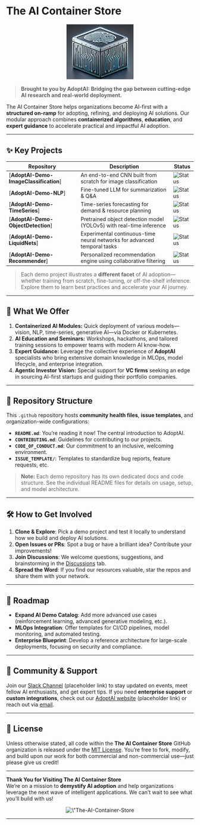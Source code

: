 # The AI Container Store

<p align="center">
  <img src="https://github.com/The-AI-Container-Store/.github/blob/main/profile/content/aics-logo.png" alt="TAICS Logo" width="180"/>
</p>

> **Brought to you by AdoptAI: Bridging the gap between cutting-edge AI research and real-world deployment.**  

The AI Container Store helps organizations become AI-first with a **structured on-ramp** for adopting, refining, and deploying AI solutions. Our modular approach combines **containerized algorithms**, **education**, and **expert guidance** to accelerate practical and impactful AI adoption.

---

## ✨ Key Projects

| Repository | Description | Status |
|------------|-------------|--------|
| [**AdoptAI-Demo-ImageClassification**] | An end-to-end CNN built from scratch for image classification | ![Status][status-badge] |
| [**AdoptAI-Demo-NLP**] | Fine-tuned LLM for summarization & Q&A | ![Status][status-badge] |
| [**AdoptAI-Demo-TimeSeries**] | Time-series forecasting for demand & resource planning | ![Status][status-badge] |
| [**AdoptAI-Demo-ObjectDetection**] | Pretrained object detection model (YOLOv5) with real-time inference | ![Status][status-badge] |
| [**AdoptAI-Demo-LiquidNets**] | Experimental continuous-time neural networks for advanced temporal tasks | ![Status][status-badge] |
| [**AdoptAI-Demo-Recommender**] | Personalized recommendation engine using collaborative filtering | ![Status][status-badge] |

> Each demo project illustrates a **different facet** of AI adoption—whether training from scratch, fine-tuning, or off-the-shelf inference. Explore them to learn best practices and accelerate your AI journey.

---

## 🚀 What We Offer

1. **Containerized AI Modules:** Quick deployment of various models—vision, NLP, time-series, generative AI—via Docker or Kubernetes.  
2. **AI Education and Seminars:** Workshops, hackathons, and tailored training sessions to empower teams with modern AI know-how.  
3. **Expert Guidance:** Leverage the collective experience of **AdoptAI** specialists who bring extensive domain knowledge in MLOps, model lifecycle, and enterprise integration.  
4. **Agentic Investor Vision:** Special support for **VC firms** seeking an edge in sourcing AI-first startups and guiding their portfolio companies.

---

## 📁 Repository Structure

This `.github` repository hosts **community health files**, **issue templates**, and organization-wide configurations:

- **`README.md`**: You’re reading it now! The central introduction to AdoptAI.  
- **`CONTRIBUTING.md`**: Guidelines for contributing to our projects.  
- **`CODE_OF_CONDUCT.md`**: Our commitment to an inclusive, welcoming environment.  
- **`ISSUE_TEMPLATE/`**: Templates to standardize bug reports, feature requests, etc.

> **Note:** Each demo repository has its own dedicated docs and code structure. See the individual README files for details on usage, setup, and model architecture.

---

## 🛠 How to Get Involved

1. **Clone & Explore**: Pick a demo project and test it locally to understand how we build and deploy AI solutions.  
2. **Open Issues or PRs**: Spot a bug or have a brilliant idea? Contribute your improvements!  
3. **Join Discussions**: We welcome questions, suggestions, and brainstorming in the [Discussions](https://github.com/AdoptAI/.github/discussions) tab.  
4. **Spread the Word**: If you find our resources valuable, star the repos and share them with your network.

---

## 🧭 Roadmap

- **Expand AI Demo Catalog**: Add more advanced use cases (reinforcement learning, advanced generative modeling, etc.).  
- **MLOps Integration**: Offer templates for CI/CD pipelines, model monitoring, and automated testing.  
- **Enterprise Blueprint**: Develop a reference architecture for large-scale deployments, focusing on security and compliance.

---

## 👥 Community & Support

Join our [Slack Channel](#) (placeholder link) to stay updated on events, meet fellow AI enthusiasts, and get expert tips. If you need **enterprise support** or **custom integrations**, check out our [AdoptAI website](#) (placeholder link) or reach out via [email](mailto:contact@adoptai.org).

---

## 📜 License

Unless otherwise stated, all code within the **The AI Container Store** GitHub organization is released under the [MIT License](./LICENSE). You’re free to fork, modify, and build upon our work for both commercial and non-commercial use—just please give us credit!

---

**Thank You for Visiting The AI Container Store**  
We’re on a mission to **demystify AI adoption** and help organizations leverage the next wave of intelligent applications. We can’t wait to see what you’ll build with us!

<p align="center">
  <img src=\"https://user-images.githubusercontent.com/placeholder/demologo.png\" alt=\"The-AI-Container-Store Demo\" width=\"300\"/>
</p>

---

<!-- Badges (Optional) -->
[status-badge]: https://img.shields.io/badge/status-active-brightgreen.svg
